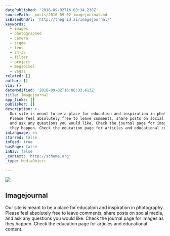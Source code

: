 ```yaml
---
datePublished: '2016-09-02T16:08:34.238Z'
sourcePath: _posts/2016-09-02-imagejournal.md
isBasedOnUrl: 'http://thegrid.ai/imagejournal/'
keywords:
  - images
  - photographed
  - camera
  - sigma
  - lens
  - 24-35
  - filter
  - project
  - megapixel
  - vegas
related: []
author: []
via: {}
dateModified: '2016-09-02T16:08:33.413Z'
title: Imagejournal
app_links: []
publisher: {}
description: >-
  Our site is meant to be a place for education and inspiration in photography.
  Please feel absolutely free to leave comments, share posts on social media,
  and ask any questions you would like. Check the journal page for images as
  they happen. Check the education page for articles and educational content.
inLanguage: en
starred: false
inFeed: true
hasPage: false
inNav: false
_context: 'http://schema.org'
_type: MediaObject

---
```

<article style=""><img src="https://s3-us-west-2.amazonaws.com/the-grid-img/p/a83d507de64b12946e282c8db456fabfcef6c91f.jpg" /><h1>Imagejournal</h1><p>Our site is meant to be a place for education and inspiration in photography. Please feel absolutely free to leave comments, share posts on social media, and ask any questions you would like. Check the journal page for images as they happen. Check the education page for articles and educational content.</p></article>